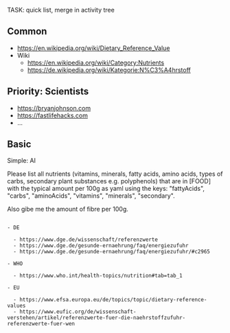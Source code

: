 
TASK: quick list, merge in activity tree


Common
----------------------------------------------------------

- https://en.wikipedia.org/wiki/Dietary_Reference_Value
- Wiki
  - https://en.wikipedia.org/wiki/Category:Nutrients
  - https://de.wikipedia.org/wiki/Kategorie:N%C3%A4hrstoff


Priority: Scientists
----------------------------------------------------------

- https://bryanjohnson.com
- https://fastlifehacks.com
- ...


Basic
----------------------------------------------------------

Simple: AI

Please list all nutrients (vitamins, minerals, fatty acids, amino acids, types of carbs, secondary plant substances e.g. polyphenols) that are in [FOOD] with the typical amount per 100g as yaml using the keys: "fattyAcids", "carbs", "aminoAcids", "vitamins", "minerals", "secondary".

Also gibe me the amount of fibre per 100g.
```

- DE

  - https://www.dge.de/wissenschaft/referenzwerte
  - https://www.dge.de/gesunde-ernaehrung/faq/energiezufuhr
  - https://www.dge.de/gesunde-ernaehrung/faq/energiezufuhr/#c2965

- WHO

  - https://www.who.int/health-topics/nutrition#tab=tab_1

- EU

  - https://www.efsa.europa.eu/de/topics/topic/dietary-reference-values
  - https://www.eufic.org/de/wissenschaft-verstehen/artikel/referenzwerte-fuer-die-naehrstoffzufuhr-referenzwerte-fuer-wen
